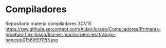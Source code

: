 # Compiladores
Repositorio materia compiladores 3CV15
https://raw.githubusercontent.com/AldairJurado/Compiladores/Primeras-pruebas-flex-bison/Ino-es-mucho-pero-es-trabajo-honesto01569991155.jpg
